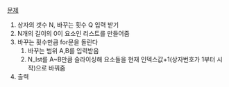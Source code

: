 

[문제](https://swexpertacademy.com/main/code/problem/problemDetail.do?contestProbId=AWYygN36Qn8DFAVm)

1. 상자의 갯수 N, 바꾸는 횟수 Q 입력 받기
2. N개의 길이의 0이 요소인 리스트를 만들어줌
3. 바꾸는 횟수만큼 for문을 돌린다
   1. 바꾸는 범위 A,B를 입력받음
   2. N_lst를 A~B만큼 슬라이싱해 요소들을 현재 인덱스값+1(상자번호가 1부터 시작)으로 바꿔줌
4. 출력